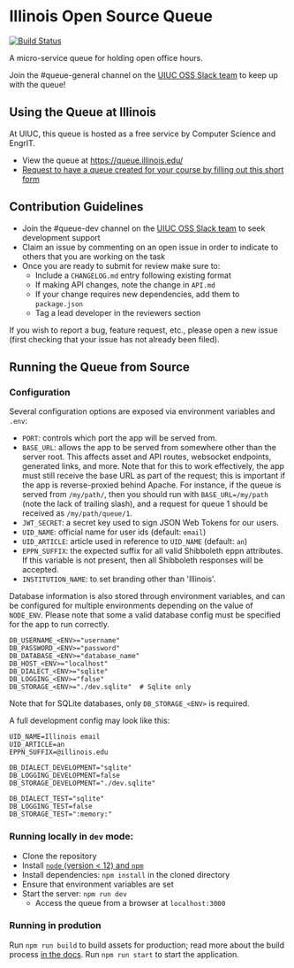 # Illinois Open Source Queue

[![Build Status](https://travis-ci.org/illinois/queue.svg?branch=master)](https://travis-ci.org/illinois/queue)

A micro-service queue for holding open office hours.

Join the #queue-general channel on the [UIUC OSS Slack team](https://illinois-oss.slack.com) to keep up with the queue!

## Using the Queue at Illinois

At UIUC, this queue is hosted as a free service by Computer Science and EngrIT.

- View the queue at https://queue.illinois.edu/
- [Request to have a queue created for your course by filling out this short form](https://forms.illinois.edu/sec/691281)

## Contribution Guidelines

- Join the #queue-dev channel on the [UIUC OSS Slack team](https://illinois-oss.slack.com) to seek development support
- Claim an issue by commenting on an open issue in order to indicate to others that you are working on the task
- Once you are ready to submit for review make sure to:
  - Include a `CHANGELOG.md` entry following existing format
  - If making API changes, note the change in `API.md`
  - If your change requires new dependencies, add them to `package.json`
  - Tag a lead developer in the reviewers section

If you wish to report a bug, feature request, etc., please open a new issue (first checking that your issue has not already been filed).

## Running the Queue from Source

### Configuration

Several configuration options are exposed via environment variables and `.env`:

- `PORT`: controls which port the app will be served from.
- `BASE_URL`: allows the app to be served from somewhere other than the server
  root. This affects asset and API routes, websocket endpoints, generated links,
  and more. Note that for this to work effectively, the app must still receive
  the base URL as part of the request; this is important if the app is
  reverse-proxied behind Apache. For instance, if the queue is served from
  `/my/path/`, then you should run with `BASE_URL=/my/path` (note the lack of
  trailing slash), and a request for queue 1 should be received as `/my/path/queue/1`.
- `JWT_SECRET`: a secret key used to sign JSON Web Tokens for our users.
- `UID_NAME`: official name for user ids (default: `email`)
- `UID_ARTICLE`: article used in reference to `UID_NAME` (default: `an`)
- `EPPN_SUFFIX`: the expected suffix for all valid Shibboleth eppn attributes. If this variable is not present, then all Shibboleth responses will be accepted.
- `INSTITUTION_NAME`: to set branding other than 'Illinois'.

Database information is also stored through environment variables, and can be configured for multiple environments depending on the value of `NODE_ENV`.
Please note that some a valid database config must be specified for the app to run correctly.
```
DB_USERNAME_<ENV>="username"
DB_PASSWORD_<ENV>="password"
DB_DATABASE_<ENV>="database_name"
DB_HOST_<ENV>="localhost"
DB_DIALECT_<ENV>="sqlite"
DB_LOGGING_<ENV>="false"
DB_STORAGE_<ENV>="./dev.sqlite"  # Sqlite only
```

Note that for SQLite databases, only `DB_STORAGE_<ENV>` is required.

A full development config may look like this:

```
UID_NAME=Illinois email
UID_ARTICLE=an
EPPN_SUFFIX=@illinois.edu

DB_DIALECT_DEVELOPMENT="sqlite"
DB_LOGGING_DEVELOPMENT=false
DB_STORAGE_DEVELOPMENT="./dev.sqlite"

DB_DIALECT_TEST="sqlite"
DB_LOGGING_TEST=false
DB_STORAGE_TEST=":memory:"
```

### Running locally in `dev` mode:

- Clone the repository
- Install [`node` (version < 12) and `npm`](https://nodejs.org/en/download/package-manager/)
- Install dependencies: `npm install` in the cloned directory
- Ensure that environment variables are set
- Start the server: `npm run dev`
  - Access the queue from a browser at `localhost:3000`

### Running in prodution

Run `npm run build` to build assets for production; read more about the build process [in the docs](docs/Build.md). Run `npm run start` to start the application.
